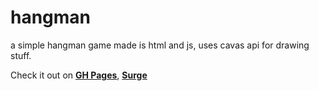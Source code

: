# hangman
a simple hangman game made is html and js, uses cavas api for drawing stuff.

Check it out on **[GH Pages](https://smintf.github.io/hangman/)**, **[Surge](https://hangman-canvas.surge.sh)**
